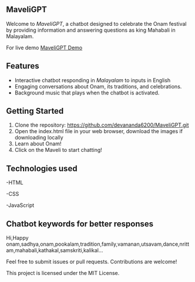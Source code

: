 ##  MaveliGPT

Welcome to *MaveliGPT*, a chatbot designed to celebrate the Onam festival by providing information and answering questions as king Mahabali in Malayalam.

For live demo [MaveliGPT Demo]( https://devananda6200.github.io/MaveliGPT/)
## Features

- Interactive chatbot responding in *Malayalam* to inputs in English
- Engaging conversations about Onam, its traditions, and celebrations.
- Background music that plays when the chatbot is activated.

## Getting Started

1. Clone the repository: https://github.com/devananda6200/MaveliGPT.git
2. Open the index.html file in your web browser, download the images if downloading locally
3. Learn about Onam!
4. Click on the Maveli to start chatting!

## Technologies used
-HTML

-CSS

-JavaScript

## Chatbot keywords for better responses
Hi,Happy onam,sadhya,onam,pookalam,tradition,family,vamanan,utsavam,dance,nrittam,mahabali,kathakal,samskriti,kalikal...


Feel free to submit issues or pull requests. Contributions are welcome!

This project is licensed under the MIT License.
